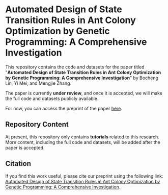 # Automated Design of State Transition Rules in Ant Colony Optimization by Genetic Programming: A Comprehensive Investigation

This repository contains the code and datasets for the paper titled "**Automated Design of State Transition Rules in Ant Colony Optimization by Genetic Programming: A Comprehensive Investigation**" by Bocheng Lin, Yi Mei, and Mengjie Zhang. 

The paper is currently **under review**, and once it is accepted, we will make the full code and datasets publicly available. 

For now, you can access the preprint of the paper [here](https://www.researchsquare.com/article/rs-4445728/v1).

## Repository Content

At present, this repository only contains **tutorials** related to this research. More content, including the full code and datasets, will be added after the paper is accepted.

## Citation

If you find this work useful, please cite our preprint using the following link:  
[Automated Design of State Transition Rules in Ant Colony Optimization by Genetic Programming: A Comprehensive Investigation](https://www.researchsquare.com/article/rs-4445728/v1).

